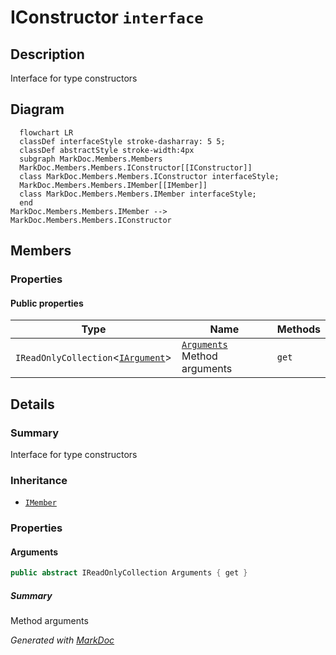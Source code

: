 # IConstructor `interface`

## Description
Interface for type constructors

## Diagram
```mermaid
  flowchart LR
  classDef interfaceStyle stroke-dasharray: 5 5;
  classDef abstractStyle stroke-width:4px
  subgraph MarkDoc.Members.Members
  MarkDoc.Members.Members.IConstructor[[IConstructor]]
  class MarkDoc.Members.Members.IConstructor interfaceStyle;
  MarkDoc.Members.Members.IMember[[IMember]]
  class MarkDoc.Members.Members.IMember interfaceStyle;
  end
MarkDoc.Members.Members.IMember --> MarkDoc.Members.Members.IConstructor
```

## Members
### Properties
#### Public  properties
| Type | Name | Methods |
| --- | --- | --- |
| `IReadOnlyCollection`&lt;[`IArgument`](./markdocmembersmembers-IArgument.md)&gt; | [`Arguments`](markdocmembersmembers-IConstructor.md#arguments)<br>Method arguments | `get` |

## Details
### Summary
Interface for type constructors

### Inheritance
 - [
`IMember`
](./markdocmembersmembers-IMember.md)

### Properties
#### Arguments
```csharp
public abstract IReadOnlyCollection Arguments { get }
```
##### Summary
Method arguments

*Generated with* [*MarkDoc*](https://github.com/hailstorm75/MarkDoc.Core)
